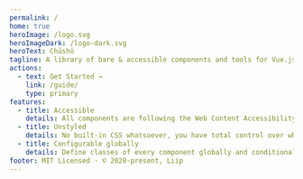 ```yaml
---
permalink: /
home: true
heroImage: /logo.svg
heroImageDark: /logo-dark.svg
heroText: Chūshō
tagline: A library of bare & accessible components and tools for Vue.js 3
actions:
  - text: Get Started →
    link: /guide/
    type: primary
features:
  - title: Accessible
    details: All components are following the Web Content Accessibility Guidelines (WCAG) recommendations.
  - title: Unstyled
    details: No built-in CSS whatsoever, you have total control over which class is applied to which element.
  - title: Configurable globally
    details: Define classes of every component globally and conditionally based on props, override locally when necessary.
footer: MIT Licensed · © 2020-present, Liip
---
```

